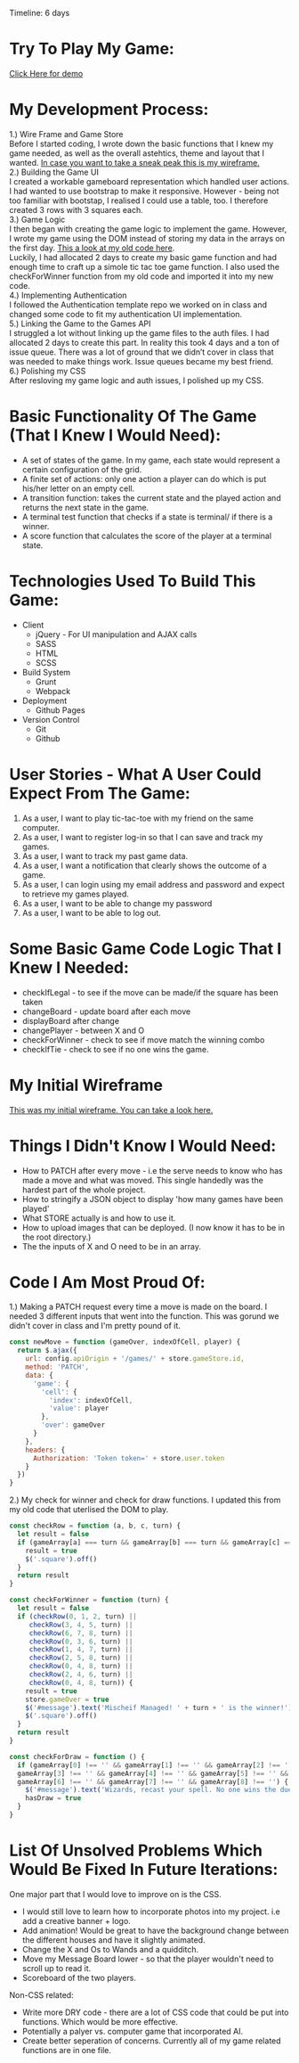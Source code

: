 Timeline: 6 days
# Try To Play My Game:
[Click Here for demo](https://stephcmartin.github.io/harry-potter-tic-tac-toe/harry-potter-template/)

# My Development Process:
1.) Wire Frame and Game Store<br>
Before I started coding, I wrote down the basic functions that I knew my game needed, as well as the overall astehtics, theme and layout that I wanted. [In case you want to take a sneak peak this is my wireframe.](https://imgur.com/a/ey76B)<br>
2.) Building the Game UI<br>
I created a workable gameboard representation which handled user actions. I had wanted to use bootstrap to make it responsive. However - being not too familiar with bootstap, I realised I could use a table, too. I therefore created 3 rows with 3 squares each. <br>
3.) Game Logic<br>
I then began with creating the game logic to implement the game. However, I wrote my game using the DOM instead of storing my data in the arrays on the first day. [This a look at my old code here](https://github.com/stephcmartin/harry-potter-tic-tac-toe/blob/master/harry-potter-template/assets/scripts/oldDomGameLogic.js). <br>Luckily, I had allocated 2 days to create my basic game function and had enough time to craft up a simole tic tac toe game function. I also used the checkForWinner function from my old code and imported it into my new code.<br>
4.) Implementing Authentication<br>
I followed the Authentication template repo we worked on in class and changed some code to fit my authentication UI implementation.<br>
5.) Linking the Game to the Games API<br>
I struggled a lot without linking up the game files to the auth files. I had allocated 2 days to create this part. In reality this took 4 days and a ton of issue queue. There was a lot of ground that we didn’t cover in class that was needed to make things work. Issue queues became my best friend.<br>
6.) Polishing my CSS<br>
After resloving my game logic and auth issues, I polished up my CSS.<br>

# Basic Functionality Of The Game (That I Knew I Would Need):
* A set of states of the game. In my game, each state would represent a certain configuration of the grid.
* A finite set of actions: only one action a player can do which is put his/her letter on an empty cell.
* A transition function: takes the current state and the played action and returns the next state in the game.
* A terminal test function that checks if a state is terminal/ if there is a winner.
* A score function that calculates the score of the player at a terminal state.

# Technologies Used To Build This Game:
* Client
    * jQuery - For UI manipulation and AJAX calls
    * SASS
    * HTML
    * SCSS
* Build System
    * Grunt
    * Webpack
* Deployment
    * Github Pages
* Version Control
    * Git
    * Github

# User Stories - What A User Could Expect From The Game:
1. As a user, I want to play tic-tac-toe with my friend on the same computer.
2. As a user, I want to register log-in so that I can save and track my games.
3. As a user, I want to track my past game data.
4. As a user, I want a notification that clearly shows the outcome of a game.
5. As a user, I can login using my email address and password and expect to retrieve my games played.
6. As a user, I want to be able to change my password
7. As a user, I want to be able to log out.

# Some Basic Game Code Logic That I Knew I Needed:
* checkIfLegal - to see if the move can be made/if the square has been taken
* changeBoard - update board after each move
* displayBoard after change
* changePlayer - between X and O
* checkForWinner - check to see if move match the winning combo
* checkIfTie - check to see if no one wins the game.

# My Initial Wireframe
[This was my initial wireframe. You can take a look here.](https://imgur.com/a/ey76B)

# Things I Didn't Know I Would Need:
* How to PATCH after every move - i.e the serve needs to know who has made a move and what was moved. This single handedly was the hardest part of the whole project.
* How to stringify a JSON object to display 'how many games have been played'
* What STORE actually is and how to use it.
* How to upload images that can be deployed. (I now know it has to be in the root directory.)
* The the inputs of X and O need to be in an array.

# Code I Am Most Proud Of:
1.) Making a PATCH request every time a move is made on the board. I needed 3 different inputs that went into the function. This was gorund we didn't cover in class and I'm pretty pound of it.

```js
const newMove = function (gameOver, indexOfCell, player) {
  return $.ajax({
    url: config.apiOrigin + '/games/' + store.gameStore.id,
    method: 'PATCH',
    data: {
      'game': {
        'cell': {
          'index': indexOfCell,
          'value': player
        },
        'over': gameOver
      }
    },
    headers: {
      Authorization: 'Token token=' + store.user.token
    }
  })
}
```

2.) My check for winner and check for draw functions. I updated this from my old code that uterlised the DOM to play.
```js
const checkRow = function (a, b, c, turn) {
  let result = false
  if (gameArray[a] === turn && gameArray[b] === turn && gameArray[c] === turn) {
    result = true
    $('.square').off()
  }
  return result
}

const checkForWinner = function (turn) {
  let result = false
  if (checkRow(0, 1, 2, turn) ||
     checkRow(3, 4, 5, turn) ||
     checkRow(6, 7, 8, turn) ||
     checkRow(0, 3, 6, turn) ||
     checkRow(1, 4, 7, turn) ||
     checkRow(2, 5, 8, turn) ||
     checkRow(0, 4, 8, turn) ||
     checkRow(2, 4, 6, turn) ||
     checkRow(0, 4, 8, turn)) {
    result = true
    store.gameOver = true
    $('#message').text('Mischeif Managed! ' + turn + ' is the winner!')
    $('.square').off()
  }
  return result
}

const checkForDraw = function () {
  if (gameArray[0] !== '' && gameArray[1] !== '' && gameArray[2] !== '' &&
  gameArray[3] !== '' && gameArray[4] !== '' && gameArray[5] !== '' &&
  gameArray[6] !== '' && gameArray[7] !== '' && gameArray[8] !== '') {
    $('#message').text('Wizards, recast your spell. No one wins the duel.')
    hasDraw = true
  }
}
```
# List Of Unsolved Problems Which Would Be Fixed In Future Iterations:

One major part that I would love to improve on is the CSS.
* I would still love to learn how to incorporate photos into my project. i.e add a creative banner + logo.
* Add animation! Would be great to have the background change between the different houses and have it slightly animated.
* Change the X and Os to Wands and a quidditch.
* Move my Message Board lower - so that the player wouldn't need to scroll up to read it.
* Scoreboard of the two players.

Non-CSS related:
* Write more DRY code - there are a lot of CSS code that could be put into functions. Which would be more effective.
* Potentially a palyer vs. computer game that incorporated AI.
* Create better seperation of concerns. Currently all of my game related functions are in one file.
